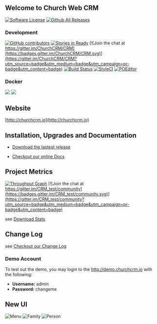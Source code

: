 Welcome to Church Web CRM
---
[![Software License](https://img.shields.io/badge/license-MIT-brightgreen.svg?style=flat-square)](LICENSE)
[![Github All Releases](https://img.shields.io/github/downloads/churchcrm/crm/total.svg)](https://github.com/ChurchCRM/CRM/releases)

### Development 
[![GitHub contributors](https://img.shields.io/github/contributors/churchcrm/crm.svg)]()
[![Stories in Ready](https://badge.waffle.io/ChurchCRM/CRM.png?label=in%20Review&title=In+Review)](https://waffle.io/ChurchCRM/CRM)
[![Join the chat at https://gitter.im/ChurchCRM/CRM](https://badges.gitter.im/ChurchCRM/CRM.svg)](https://gitter.im/ChurchCRM/CRM?utm_source=badge&utm_medium=badge&utm_campaign=pr-badge&utm_content=badge)
[![Build Status](https://travis-ci.org/ChurchCRM/CRM.svg?branch=master)](https://travis-ci.org/ChurchCRM/CRM)
[![StyleCI](https://styleci.io/repos/30856851/shield?branch=master)](https://styleci.io/repos/30856851)
[![POEditor](https://img.shields.io/badge/Languages-22-green.svg)](https://poeditor.com/join/project/RABdnDSqAt)


### Docker
![](https://img.shields.io/docker/pulls/churchcrm/crm.svg?maxAge=2592000)
[![](https://images.microbadger.com/badges/image/churchcrm/crm.svg)](https://microbadger.com/images/churchcrm/crm "Get your own image badge on microbadger.com")
## Website

[http://churchcrm.io](http://churchcrm.io)

## Installation, Upgrades and Documentation

* [Download the lastest release](https://github.com/ChurchCRM/CRM/releases/latest)

* [Checkout our online Docs](http://docs.churchcrm.io)

## Project Metrics 

[![Throughput Graph](https://graphs.waffle.io/ChurchCRM/CRM/throughput.svg)](https://waffle.io/ChurchCRM/CRM/metrics/throughput) [![Join the chat at https://gitter.im/CRM_test/community](https://badges.gitter.im/CRM_test/community.svg)](https://gitter.im/CRM_test/community?utm_source=badge&utm_medium=badge&utm_campaign=pr-badge&utm_content=badge)

see [Download Stats](http://www.somsubhra.com/github-release-stats/?username=churchcrm&repository=CRM)

##  Change Log

see [Checkout our Change Log](CHANGELOG.md)

### Demo Account

To test out the demo, you may login to the http://demo.churchcrm.io  with the following:

- **Username:** admin
- **Password:** changeme

## New UI

![Menu](http://www.churchcrm.io/screenshots/menu.PNG)
![Family](http://www.churchcrm.io/screenshots/family.PNG)
![Person](http://www.churchcrm.io/screenshots/person.PNG)
